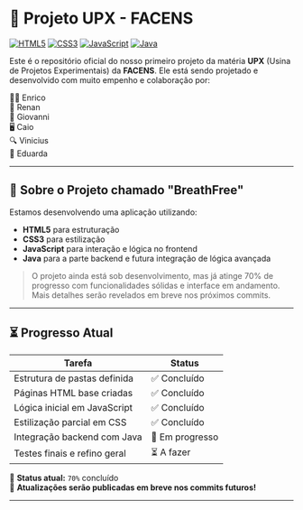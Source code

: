 # 🚀 Projeto UPX - FACENS

[![HTML5](https://img.shields.io/badge/HTML5-E34F26?style=for-the-badge&logo=html5&logoColor=white)](#)
[![CSS3](https://img.shields.io/badge/CSS3-1572B6?style=for-the-badge&logo=css3&logoColor=white)](#)
[![JavaScript](https://img.shields.io/badge/JavaScript-F7DF1E?style=for-the-badge&logo=javascript&logoColor=black)](#)
[![Java](https://img.shields.io/badge/Java-ED8B00?style=for-the-badge&logo=openjdk&logoColor=white)](#)

Este é o repositório oficial do nosso primeiro projeto da matéria **UPX** (Usina de Projetos Experimentais) da **FACENS**. Ele está sendo projetado e desenvolvido com muito empenho e colaboração por:

👨‍💻 Enrico  
🧠 Renan  
🧰 Giovanni  
🖥️ Caio  
🔍 Vinicius  
🎨 Eduarda  

---

## 📌 Sobre o Projeto chamado "BreathFree"

Estamos desenvolvendo uma aplicação utilizando:

- **HTML5** para estruturação  
- **CSS3** para estilização  
- **JavaScript** para interação e lógica no frontend  
- **Java** para a parte backend e futura integração de lógica avançada  

> O projeto ainda está sob desenvolvimento, mas já atinge 70% de progresso com funcionalidades sólidas e interface em andamento. Mais detalhes serão revelados em breve nos próximos commits.

---

## ⏳ Progresso Atual

| Tarefa                                   | Status     |
|------------------------------------------|------------|
| Estrutura de pastas definida             | ✅ Concluído |
| Páginas HTML base criadas                | ✅ Concluído |
| Lógica inicial em JavaScript             | ✅ Concluído |
| Estilização parcial em CSS               | ✅ Concluído |
| Integração backend com Java              | 🚧 Em progresso |
| Testes finais e refino geral             | ⏳ A fazer  |

📌 **Status atual:** `70%` concluído  
📅 **Atualizações serão publicadas em breve nos commits futuros!**

---


